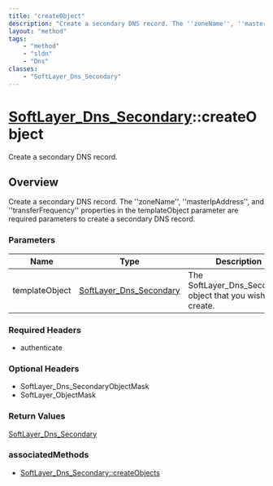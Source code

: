 ```yaml
---
title: "createObject"
description: "Create a secondary DNS record. The ''zoneName'', ''masterIpAddress'', and ''transferFrequency'' properties in the templa... "
layout: "method"
tags:
    - "method"
    - "sldn"
    - "Dns"
classes:
    - "SoftLayer_Dns_Secondary"
---
```

# [SoftLayer_Dns_Secondary](/reference/services/SoftLayer_Dns_Secondary)::createObject

Create a secondary DNS record.


## Overview 
Create a secondary DNS record. The ''zoneName'', ''masterIpAddress'', and ''transferFrequency'' properties in the templateObject parameter are required parameters to create a secondary DNS record. 

### Parameters 
|Name | Type | Description |
| --- | --- | --- |
|templateObject| <a href='/reference/datatypes/SoftLayer_Dns_Secondary'>SoftLayer_Dns_Secondary </a>| The SoftLayer_Dns_Secondary object that you wish to create.|


### Required Headers
* authenticate

### Optional Headers
* SoftLayer_Dns_SecondaryObjectMask
* SoftLayer_ObjectMask

### Return Values
<a href='/reference/datatypes/SoftLayer_Dns_Secondary'>SoftLayer_Dns_Secondary </a>


### associatedMethods

*  [SoftLayer_Dns_Secondary::createObjects](/reference/services/SoftLayer_Dns_Secondary/createObjects )

